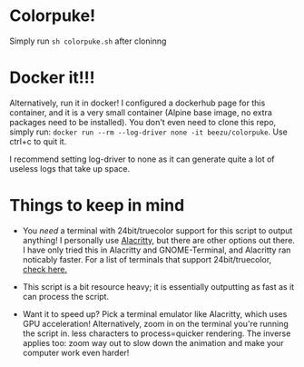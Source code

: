 # Colorpuke!

Simply run `sh colorpuke.sh` after cloninng

# Docker it!!!

Alternatively, run it in docker! I configured a dockerhub page for this container, and it is a very small container (Alpine base image, no extra packages need to be installed). You don't even need to clone this repo, simply run:
`docker run --rm --log-driver none -it beezu/colorpuke`. Use ctrl+c to quit it.

I recommend setting log-driver to none as it can generate quite a lot of useless logs that take up space.

# Things to keep in mind

- You *need* a terminal with 24bit/truecolor support for this script to output anything! I personally use [Alacritty](https://github.com/jwilm/alacritty), but there are other options out there. I have only tried this in Alacritty and GNOME-Terminal, and Alacritty ran noticably faster. For a list of terminals that support 24bit/truecolor, [check here.](https://gist.github.com/XVilka/8346728#here-are-terminals-discussions)

- This script is a bit resource heavy; it is essentially outputting as fast as it can process the script. 

- Want it to speed up? Pick a terminal emulator like Alacritty, which uses GPU acceleration! Alternatively, zoom in on the terminal you're running the script in. less characters to process=quicker rendering. The inverse applies too: zoom way out to slow down the animation and make your computer work even harder!
